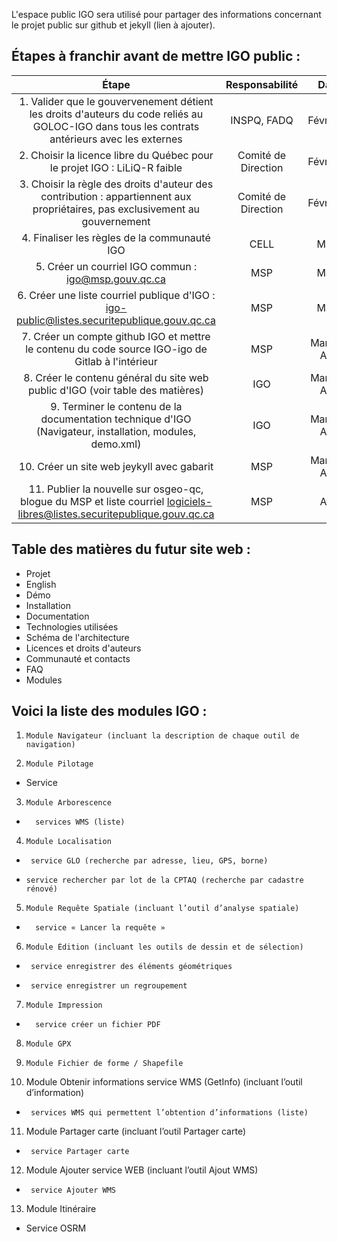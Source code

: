 L'espace public IGO sera utilisé pour partager des informations concernant le projet public sur github et jekyll (lien à ajouter).

## Étapes à franchir avant de mettre IGO public :

|                                           Étape                                                    | Responsabilité       | Date    | Statut    |
|:--------------------------------------------------------------------------------------------------:|:--------------------:| -------:|-------:|
|1. Valider que le gouvervenement détient les droits d'auteurs du code reliés au GOLOC-IGO dans tous les contrats antérieurs avec les externes  | INSPQ, FADQ  | Février | |
|2. Choisir la licence libre du Québec pour le projet IGO : LiLiQ-R faible                                              | Comité de Direction  | Février | |
|3. Choisir la règle des droits d'auteur des contribution : appartiennent aux propriétaires, pas exclusivement au gouvernement | Comité de Direction  | Février | |
|4. Finaliser les règles de la communauté IGO | CELL  | Mars | |
|5. Créer un courriel IGO commun : igo@msp.gouv.qc.ca | MSP  | Mars | |
|6. Créer une liste courriel publique d'IGO : igo-public@listes.securitepublique.gouv.qc.ca  | MSP  | Mars | |
|7. Créer un compte github IGO et mettre le contenu du code source IGO-igo de Gitlab à l'intérieur  | MSP  | Mars-Avril | |
|8. Créer le contenu général du site web public d'IGO (voir table des matières)  | IGO  | Mars-Avril | |
|9. Terminer le contenu de la documentation technique d'IGO (Navigateur, installation, modules, demo.xml)  | IGO  | Mars-Avril | |
|10. Créer un site web jeykyll avec gabarit  | MSP  | Mars-Avril | |
|11. Publier la nouvelle sur osgeo-qc, blogue du MSP et liste courriel logiciels-libres@listes.securitepublique.gouv.qc.ca  | MSP  | Avril | |


## Table des matières du futur site web :
* Projet
* English
* Démo
* Installation
* Documentation
* Technologies utilisées
* Schéma de l'architecture
* Licences et droits d'auteurs
* Communauté et contacts
* FAQ
* Modules


## Voici la liste des modules IGO : 
1.     Module Navigateur (incluant la description de chaque outil de navigation)
2.     Module Pilotage
  * Service
3.     Module Arborescence
  *       services WMS (liste)
4.     Module Localisation
  *      service GLO (recherche par adresse, lieu, GPS, borne)
  *     service rechercher par lot de la CPTAQ (recherche par cadastre rénové)
5.     Module Requête Spatiale (incluant l’outil d’analyse spatiale)
  *       service « Lancer la requête »
6.     Module Édition (incluant les outils de dessin et de sélection)
  *      service enregistrer des éléments géométriques
  *      service enregistrer un regroupement
7.     Module Impression
  *       service créer un fichier PDF
8.     Module GPX
9.     Module Fichier de forme / Shapefile
10.  Module Obtenir informations service WMS (GetInfo) (incluant l’outil d’information)
  *      services WMS qui permettent l’obtention d’informations (liste)
11.  Module Partager carte (incluant l’outil Partager carte)
  *      service Partager carte
12.  Module Ajouter service WEB (incluant l’outil Ajout WMS)
  *      service Ajouter WMS
13. Module Itinéraire
  * Service OSRM